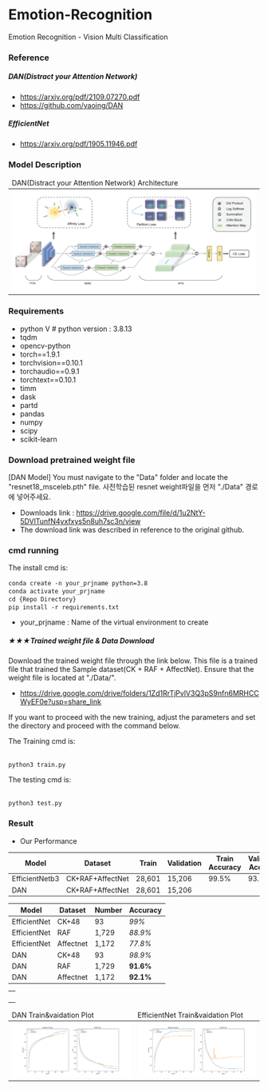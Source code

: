 # Emotion-Recognition
Emotion Recognition - Vision Multi Classification 

### Reference
##### DAN(Distract your Attention Network)
- https://arxiv.org/pdf/2109.07270.pdf
- https://github.com/yaoing/DAN
##### EfficientNet
- https://arxiv.org/pdf/1905.11946.pdf


### Model Description 
<table>
    <thead>
        <tr>
            <td>DAN(Distract your Attention Network) Architecture</td>
        </tr>
    </thead>
    <tbody>
        <tr>
            <td><img src="https://github.com/hyunyongPark/Emotion-Recognition/blob/main/img/architecture.png"/></td>
        </tr>
    </tbody>
</table>



### Requirements
- python V  # python version : 3.8.13
- tqdm
- opencv-python
- torch==1.9.1
- torchvision==0.10.1
- torchaudio==0.9.1
- torchtext==0.10.1
- timm
- dask
- partd
- pandas
- numpy
- scipy
- scikit-learn

### Download pretrained weight file
[DAN Model]
You must navigate to the "Data" folder and locate the "resnet18_msceleb.pth" file.
사전학습된 resnet weight파일을 먼저 "./Data" 경로에 넣어주세요.
- Downloads link : https://drive.google.com/file/d/1u2NtY-5DVlTunfN4yxfxys5n8uh7sc3n/view
- The download link was described in reference to the original github.

### cmd running

The install cmd is:
```
conda create -n your_prjname python=3.8
conda activate your_prjname
cd {Repo Directory}
pip install -r requirements.txt
```
- your_prjname : Name of the virtual environment to create

##### ★★★Trained weight file & Data Download 
Download the trained weight file through the link below.
This file is a trained file that trained the Sample dataset(CK + RAF + AffectNet).
Ensure that the weight file is located at "./Data/".
- https://drive.google.com/drive/folders/1Zd1RrTjPvlV3Q3pS9nfn6MRHCCWyEF0e?usp=share_link


If you want to proceed with the new training, adjust the parameters and set the directory and proceed with the command below.

The Training cmd is:
```

python3 train.py 

```


The testing cmd is: 
```

python3 test.py 

```

### Result
- Our Performance


|Model|Dataset|Train|Validation|Train Accuracy|Validation Accuracy|
|---|---|---|---|---|---|
|EfficientNetb3|CK+RAF+AffectNet|28,601|15,206|99.5%|93.7%|
|DAN|CK+RAF+AffectNet|28,601|15,206|||



|Model|Dataset|Number|Accuracy|
|---|---|---|---|
|EfficientNet|CK+48|93|*99%*|
|EfficientNet|RAF|1,729|*88.9%*|
|EfficientNet|Affectnet|1,172|*77.8%*|
|DAN|CK+48|93|*98.9%*|
|DAN|RAF|1,729|**91.6%**|
|DAN|Affectnet|1,172|**92.1%**|

<table>
    </thead>
    <tbody>
        <tr>
            <td><img src=""/></td>
        </tr>
    </tbody>
</table>

<table>
    <thead>
        <tr>
            <td>DAN Train&vaidation Plot</td>
            <td>EfficientNet Train&vaidation Plot</td>
        </tr>
    </thead>
    <tbody>
        <tr>
            <td><img src="https://github.com/hyunyongPark/Emotion-Recognition/blob/main/img/Training%20%26%20Validation%20train%20Plot.png"/></td>
            <td><img src="https://github.com/hyunyongPark/Emotion-Recognition/blob/main/img/efficientnet_b3%20Training%20%26%20Validation%20Plot.png"/></td>
        </tr>
    </tbody>
</table>
